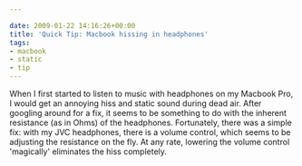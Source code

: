 ```yaml
---

date: 2009-01-22 14:16:26+00:00
title: 'Quick Tip: Macbook hissing in headphones'
tags:
- macbook
- static
- tip
---
```


When I first started to listen to music with headphones on my Macbook Pro, I would get an annoying hiss and static sound during dead air. After googling around for a fix, it seems to be something to do with the inherent resistance (as in Ohms) of the headphones. Fortunately, there was a simple fix: with my JVC headphones, there is a volume control, which seems to be adjusting the resistance on the fly. At any rate, lowering the volume control 'magically' eliminates the hiss completely.
